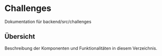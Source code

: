 # Challenges

Dokumentation für backend/src/challenges

## Übersicht

Beschreibung der Komponenten und Funktionalitäten in diesem Verzeichnis.
